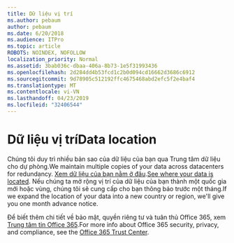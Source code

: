 ```yaml
---
title: Dữ liệu vị trí
ms.author: pebaum
author: pebaum
ms.date: 6/20/2018
ms.audience: ITPro
ms.topic: article
ROBOTS: NOINDEX, NOFOLLOW
localization_priority: Normal
ms.assetid: 3bab036c-dbaa-406a-8b73-1e5f31993436
ms.openlocfilehash: 2d284dd4b53fcd1c2b0d094cd16662d3686c6912
ms.sourcegitcommit: 9d78905c512192ffc4675468abd2efc5f2e4baf4
ms.translationtype: MT
ms.contentlocale: vi-VN
ms.lasthandoff: 04/23/2019
ms.locfileid: "32406544"
---
```

# <a name="data-location"></a><span data-ttu-id="02eca-102">Dữ liệu vị trí</span><span class="sxs-lookup"><span data-stu-id="02eca-102">Data location</span></span>

<span data-ttu-id="02eca-103">Chúng tôi duy trì nhiều bản sao của dữ liệu của bạn qua Trung tâm dữ liệu cho dự phòng.</span><span class="sxs-lookup"><span data-stu-id="02eca-103">We maintain multiple copies of your data across datacenters for redundancy.</span></span> <span data-ttu-id="02eca-104">[Xem dữ liệu của bạn nằm ở đâu](https://office.com/datamaps).</span><span class="sxs-lookup"><span data-stu-id="02eca-104">[See where your data is located](https://office.com/datamaps).</span></span> <span data-ttu-id="02eca-105">Nếu chúng ta mở rộng vị trí của dữ liệu của bạn thành một quốc gia mới hoặc vùng, chúng tôi sẽ cung cấp cho bạn thông báo trước một tháng.</span><span class="sxs-lookup"><span data-stu-id="02eca-105">If we expand the location of your data into a new country or region, we'll give you one month advance notice.</span></span>
  
<span data-ttu-id="02eca-106">Để biết thêm chi tiết về bảo mật, quyền riêng tư và tuân thủ Office 365, xem [Trung tâm tin Office 365](https://products.office.com/business/office-365-trust-center-welcome).</span><span class="sxs-lookup"><span data-stu-id="02eca-106">For more info about Office 365 security, privacy, and compliance, see the [Office 365 Trust Center](https://products.office.com/business/office-365-trust-center-welcome).</span></span> 
  

